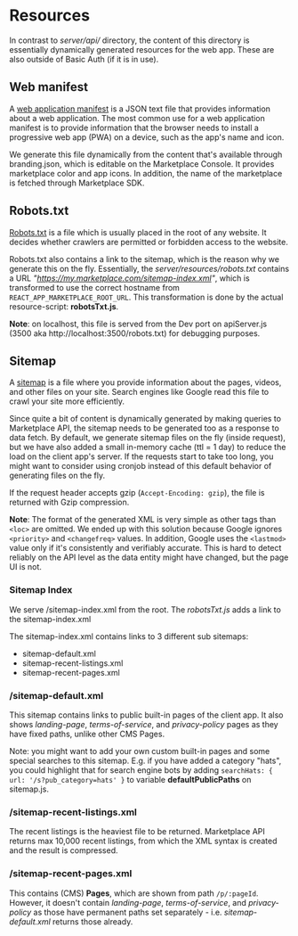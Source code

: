 # Resources

In contrast to _server/api/_ directory, the content of this directory is essentially dynamically
generated resources for the web app. These are also outside of Basic Auth (if it is in use).

## Web manifest

A [web application manifest](https://developer.mozilla.org/en-US/docs/Web/Manifest) is a JSON text
file that provides information about a web application. The most common use for a web application
manifest is to provide information that the browser needs to install a progressive web app (PWA) on
a device, such as the app's name and icon.

We generate this file dynamically from the content that's available through branding.json, which is
editable on the Marketplace Console. It provides marketplace color and app icons. In addition, the
name of the marketplace is fetched through Marketplace SDK.

## Robots.txt


[Robots.txt](https://developer.mozilla.org/en-US/docs/Glossary/Robots.txt) is a file which is
usually placed in the root of any website. It decides whether crawlers are permitted or forbidden
access to the website.

Robots.txt also contains a link to the sitemap, which is the reason why we generate this on the fly.
Essentially, the _server/resources/robots.txt_ contains a URL
_"https://my.marketplace.com/sitemap-index.xml"_, which is transformed to use the correct hostname
from `REACT_APP_MARKETPLACE_ROOT_URL`. This transformation is done by the actual resource-script:
**robotsTxt.js**.

**Note**: on localhost, this file is served from the Dev port on apiServer.js (3500 aka
http://localhost:3500/robots.txt) for debugging purposes.

## Sitemap

A [sitemap](https://developers.google.com/search/docs/crawling-indexing/sitemaps/overview) is a file
where you provide information about the pages, videos, and other files on your site. Search engines
like Google read this file to crawl your site more efficiently.

Since quite a bit of content is dynamically generated by making queries to Marketplace API, the
sitemap needs to be generated too as a response to data fetch. By default, we generate sitemap files
on the fly (inside request), but we have also added a small in-memory cache (ttl = 1 day) to reduce
the load on the client app's server. If the requests start to take too long, you might want to
consider using cronjob instead of this default behavior of generating files on the fly.

If the request header accepts gzip (`Accept-Encoding: gzip`), the file is returned with Gzip
compression.

**Note**: The format of the generated XML is very simple as other tags than `<loc>` are omitted. We
ended up with this solution because Google ignores `<priority>` and `<changefreq>` values. In
addition, Google uses the `<lastmod>` value only if it's consistently and verifiably accurate. This
is hard to detect reliably on the API level as the data entity might have changed, but the page UI
is not.

### Sitemap Index

We serve /sitemap-index.xml from the root. The _robotsTxt.js_ adds a link to the sitemap-index.xml

The sitemap-index.xml contains links to 3 different sub sitemaps:

- sitemap-default.xml
- sitemap-recent-listings.xml
- sitemap-recent-pages.xml

### /sitemap-default.xml

This sitemap contains links to public built-in pages of the client app. It also shows
_landing-page_, _terms-of-service_, and _privacy-policy_ pages as they have fixed paths, unlike
other CMS Pages.

Note: you might want to add your own custom built-in pages and some special searches to this
sitemap. E.g. if you have added a category "hats", you could highlight that for search engine bots
by adding `searchHats: { url: '/s?pub_category=hats' }` to variable **defaultPublicPaths** on
sitemap.js.

### /sitemap-recent-listings.xml

The recent listings is the heaviest file to be returned. Marketplace API returns max 10,000 recent
listings, from which the XML syntax is created and the result is compressed.

### /sitemap-recent-pages.xml

This contains (CMS) **Pages**, which are shown from path `/p/:pageId`. However, it doesn't contain
_landing-page_, _terms-of-service_, and _privacy-policy_ as those have permanent paths set
separately - i.e. _sitemap-default.xml_ returns those already.
